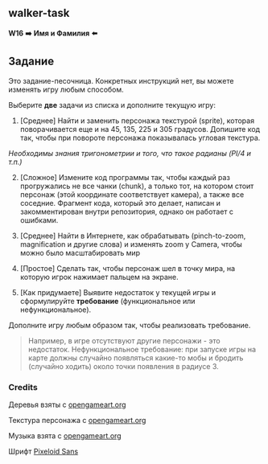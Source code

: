 ## walker-task

**W16**
**➡️** **Имя и Фамилия** **⬅️**

## Задание

Это задание-песочница. Конкретных инструкций нет, вы можете изменять игру любым способом.

Выберите **две** задачи из списка и дополните текущую игру:

1) [Среднее] Найти и заменить персонажа текстурой (sprite), которая поворачивается еще и на 45, 135, 225 и 305 градусов. Допишите код так, чтобы при повороте персонажа показывалась угловая текстура.

*Необходимы знания тригонометрии и того, что такое радианы (PI/4 и т.п.)*

2) [Сложное] Измените код программы так, чтобы каждый раз прогружались не все чанки (chunk), а только тот, на котором стоит персонаж (этой координате соответствует камера), а также все соседние. Фрагмент кода, который это делает, написан и закомментирован внутри репозитория, однако он работает с ошибками.

3) [Среднее] Найти в Интернете, как обрабатывать (pinch-to-zoom, magnification и другие слова) и изменять zoom у Camera, чтобы можно было масштабировать мир

4) [Простое] Сделать так, чтобы персонаж шел в точку мира, на которую игрок нажимает пальцем на экране.

5) [Как придумаете] Выявите недостаток у текущей игры и сформулируйте **требование** (функциональное или нефункциональное).

Дополните игру любым образом так, чтобы реализовать требование.

> Например, в игре отсутствуют другие персонажи - это недостаток.
> Нефункциональное требование: при запуске игры на карте должны случайно появляться какие-то мобы и бродить (случайно ходить) около точки появления в радиусе 3.


### Credits

Деревья взяты с [opengameart.org](https://opengameart.org/content/assets-free-nature-sprites-trees-shrubs)

Текстура персонажа с [opengameart.org](https://myrusakov.ru/pygame-animation-loop.html)

Музыка взята с [opengameart.org](https://opengameart.org/content/soliloquy)

Шрифт [Pixeloid Sans](https://fontmeme.com/fonts/pixeloid-sans-font/)

